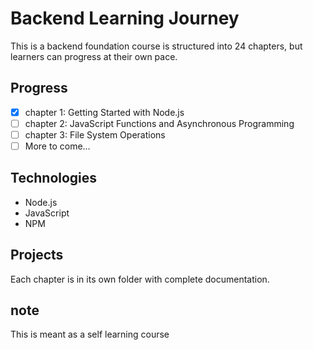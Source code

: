 
# Backend Learning Journey

This is a  backend foundation course is structured into 24 chapters, but learners can progress at their own pace.

## Progress
- [x] chapter 1: Getting Started with Node.js
- [ ] chapter 2: JavaScript Functions and Asynchronous Programming
- [ ] chapter 3: File System Operations
- [ ] More to come...

## Technologies
- Node.js
- JavaScript
- NPM

## Projects
Each chapter is in its own folder with complete documentation.
## note
This is meant as a self learning course
